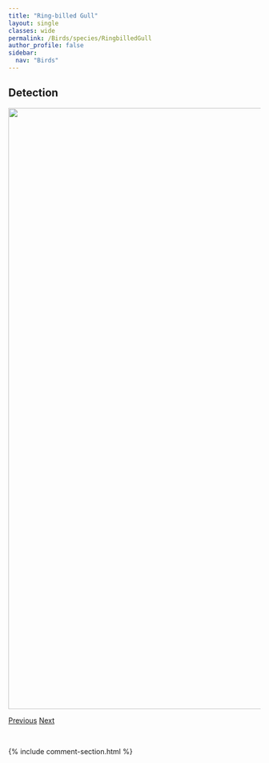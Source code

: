```yaml
---
title: "Ring-billed Gull"
layout: single
classes: wide
permalink: /Birds/species/RingbilledGull
author_profile: false
sidebar:
  nav: "Birds"
---
```


<h2>Detection</h2>

<a href="https://drive.google.com/uc?export=view&id=1M82BS3NRp-1PcHhlSfPURPBvg-CmnW1x">
<img src="https://drive.google.com/uc?export=view&id=1M82BS3NRp-1PcHhlSfPURPBvg-CmnW1x" height = "1200" width = "800">
</a>


<a href="/DevelopmentWebsite/Birds/species/RosebreastedGrosbeak" class="pagination--pager" title="Pheucticus ludovicianus">Previous</a> <a href="/DevelopmentWebsite/Birds/species/RedbreastedNuthatch" class="pagination--pager" title="Sitta canadensis">Next</a>

<p>&nbsp;</p>

{% include comment-section.html %}
